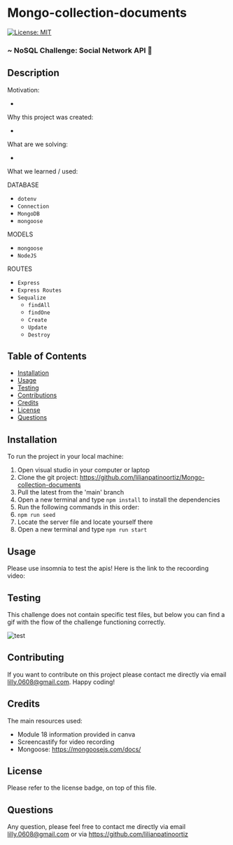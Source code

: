 # Mongo-collection-documents

[![License: MIT](https://img.shields.io/badge/License-MIT-yellow.svg)](https://opensource.org/licenses/MIT)

### ~ NoSQL Challenge: Social Network API 📝

## Description

Motivation:

-

Why this project was created:

- 

What are we solving:

- 

What we learned / used:

DATABASE

- `dotenv`
- `Connection`
- `MongoDB`
- `mongoose`

MODELS

- `mongoose`
- `NodeJS`

ROUTES

- `Express`
- `Express Routes`
- `Sequalize`
  - `findAll`
  - `findOne`
  - `Create`
  - `Update`
  - `Destroy`


## Table of Contents

- [Installation](#installation)
- [Usage](#usage)
- [Testing](#testing)
- [Contributions](#contributing)
- [Credits](#credits)
- [License](#license)
- [Questions](#questions)

## Installation

To run the project in your local machine:

1. Open visual studio in your computer or laptop
2. Clone the git project: https://github.com/lilianpatinoortiz/Mongo-collection-documents
3. Pull the latest from the 'main' branch
4. Open a new terminal and type `npm install` to install the dependencies
5. Run the following commands in this order:
6. `npm run seed`
7. Locate the server file and locate yourself there
8. Open a new terminal and type `npm run start`

## Usage

Please use insomnia to test the apis!
Here is the link to the recoording video: 

## Testing

This challenge does not contain specific test files, but below you can find a gif with the flow of the challenge functioning correctly.

![test](public/assets/img/gif.gif)

## Contributing

If you want to contribute on this project please contact me directly via email lilly.0608@gmail.com. Happy coding!

## Credits

The main resources used:

- Module 18 information provided in canva
- Screencastify for video recording
- Mongoose: https://mongoosejs.com/docs/

## License

Please refer to the license badge, on top of this file.

## Questions

Any question, please feel free to contact me directly via email lilly.0608@gmail.com or via https://github.com/lilianpatinoortiz
